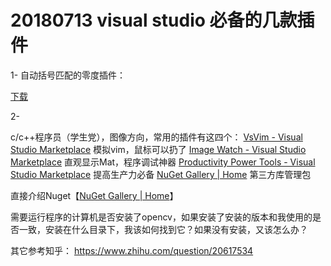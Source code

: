 # 20180713 visual studio 必备的几款插件

1- 自动括号匹配的零度插件：

[下载](https://www.xcode.me/tool/visual-studio-gallery)

2-  

c/c++程序员（学生党），图像方向，常用的插件有这四个：
[VsVim - Visual Studio Marketplace](https://link.zhihu.com/?target=https%3A//marketplace.visualstudio.com/items%3FitemName%3DJaredParMSFT.VsVim) 模拟vim，鼠标可以扔了
[Image Watch - Visual Studio Marketplace](https://link.zhihu.com/?target=https%3A//marketplace.visualstudio.com/items%3FitemName%3DWolfKienzle.ImageWatch) 直观显示Mat，程序调试神器
[Productivity Power Tools - Visual Studio Marketplace](https://link.zhihu.com/?target=https%3A//marketplace.visualstudio.com/items%3FitemName%3DVisualStudioProductTeam.ProductivityPowerTools) 提高生产力必备
[NuGet Gallery | Home](https://link.zhihu.com/?target=https%3A//www.nuget.org/) 第三方库管理包 

直接介绍Nuget【[NuGet Gallery | Home](https://link.zhihu.com/?target=https%3A//www.nuget.org/)】 

需要运行程序的计算机是否安装了opencv，如果安装了安装的版本和我使用的是否一致，安装在什么目录下，我该如何找到它？如果没有安装，又该怎么办？

其它参考知乎： https://www.zhihu.com/question/20617534

